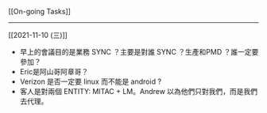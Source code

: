 [[On-going Tasks]]

---

[[2021-11-10 (三)]]
- 早上的會議目的是業務 SYNC ？主要是對誰 SYNC ？生產和PMD ？誰一定要參加？
- Eric是阿山哥阿章哥？
- Verizon 是否一定要 linux 而不能是 android ?
- 客人是對兩個 ENTITY: MITAC + LM。Andrew 以為他們只對我們，而是我們去代理。